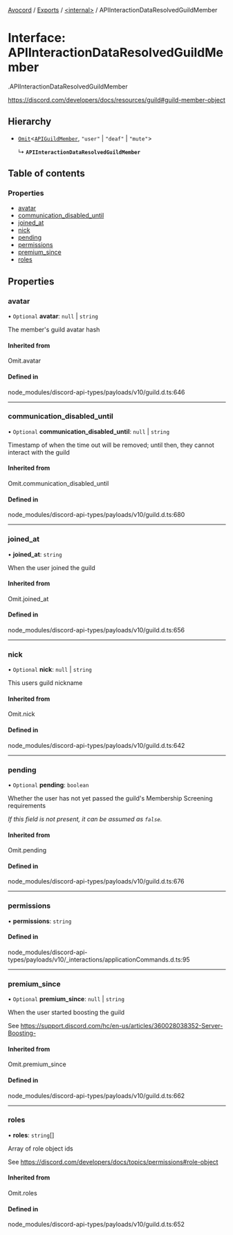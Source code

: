 [Avocord](../README.md) / [Exports](../modules.md) / [<internal\>](../modules/internal_.md) / APIInteractionDataResolvedGuildMember

# Interface: APIInteractionDataResolvedGuildMember

[<internal>](../modules/internal_.md).APIInteractionDataResolvedGuildMember

https://discord.com/developers/docs/resources/guild#guild-member-object

## Hierarchy

- [`Omit`](../modules/internal_.md#omit)<[`APIGuildMember`](internal_.APIGuildMember.md), ``"user"`` \| ``"deaf"`` \| ``"mute"``\>

  ↳ **`APIInteractionDataResolvedGuildMember`**

## Table of contents

### Properties

- [avatar](internal_.APIInteractionDataResolvedGuildMember.md#avatar)
- [communication\_disabled\_until](internal_.APIInteractionDataResolvedGuildMember.md#communication_disabled_until)
- [joined\_at](internal_.APIInteractionDataResolvedGuildMember.md#joined_at)
- [nick](internal_.APIInteractionDataResolvedGuildMember.md#nick)
- [pending](internal_.APIInteractionDataResolvedGuildMember.md#pending)
- [permissions](internal_.APIInteractionDataResolvedGuildMember.md#permissions)
- [premium\_since](internal_.APIInteractionDataResolvedGuildMember.md#premium_since)
- [roles](internal_.APIInteractionDataResolvedGuildMember.md#roles)

## Properties

### avatar

• `Optional` **avatar**: ``null`` \| `string`

The member's guild avatar hash

#### Inherited from

Omit.avatar

#### Defined in

node_modules/discord-api-types/payloads/v10/guild.d.ts:646

___

### communication\_disabled\_until

• `Optional` **communication\_disabled\_until**: ``null`` \| `string`

Timestamp of when the time out will be removed; until then, they cannot interact with the guild

#### Inherited from

Omit.communication\_disabled\_until

#### Defined in

node_modules/discord-api-types/payloads/v10/guild.d.ts:680

___

### joined\_at

• **joined\_at**: `string`

When the user joined the guild

#### Inherited from

Omit.joined\_at

#### Defined in

node_modules/discord-api-types/payloads/v10/guild.d.ts:656

___

### nick

• `Optional` **nick**: ``null`` \| `string`

This users guild nickname

#### Inherited from

Omit.nick

#### Defined in

node_modules/discord-api-types/payloads/v10/guild.d.ts:642

___

### pending

• `Optional` **pending**: `boolean`

Whether the user has not yet passed the guild's Membership Screening requirements

*If this field is not present, it can be assumed as `false`.*

#### Inherited from

Omit.pending

#### Defined in

node_modules/discord-api-types/payloads/v10/guild.d.ts:676

___

### permissions

• **permissions**: `string`

#### Defined in

node_modules/discord-api-types/payloads/v10/_interactions/applicationCommands.d.ts:95

___

### premium\_since

• `Optional` **premium\_since**: ``null`` \| `string`

When the user started boosting the guild

See https://support.discord.com/hc/en-us/articles/360028038352-Server-Boosting-

#### Inherited from

Omit.premium\_since

#### Defined in

node_modules/discord-api-types/payloads/v10/guild.d.ts:662

___

### roles

• **roles**: `string`[]

Array of role object ids

See https://discord.com/developers/docs/topics/permissions#role-object

#### Inherited from

Omit.roles

#### Defined in

node_modules/discord-api-types/payloads/v10/guild.d.ts:652
